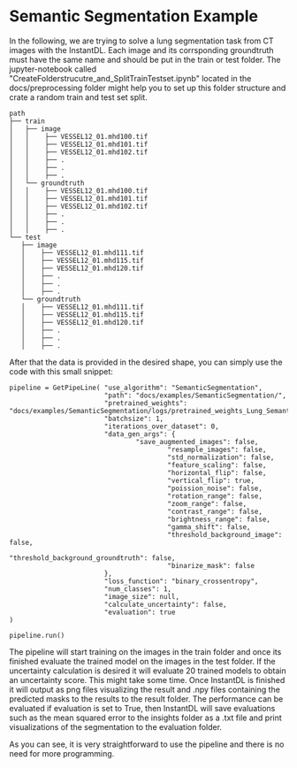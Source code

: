 # Semantic Segmentation Example

In the following, we are trying to solve a lung segmentation task from CT images with the InstantDL.
Each image and its corrsponding groundtruth must have the same name and should be put in the train or test folder.
The jupyter-notebook called "CreateFolderstrucutre_and_SplitTrainTestset.ipynb" located in the docs/preprocessing folder might help you to set up this folder structure and crate a random train and test set split.

```
path
├── train
│   ├── image
│   │    ├── VESSEL12_01.mhd100.tif
│   │    ├── VESSEL12_01.mhd101.tif
│   │    ├── VESSEL12_01.mhd102.tif
│   │    ├── .
│   │    ├── .
│   │    ├── .
│   └── groundtruth
│   │    ├── VESSEL12_01.mhd100.tif
│   │    ├── VESSEL12_01.mhd101.tif
│   │    ├── VESSEL12_01.mhd102.tif
│   │    ├── .
│   │    ├── .
│   │    ├── .
└── test
   ├── image
   │    ├── VESSEL12_01.mhd111.tif
   │    ├── VESSEL12_01.mhd115.tif
   │    ├── VESSEL12_01.mhd120.tif
   │    ├── .
   │    ├── .
   │    ├── .
   └── groundtruth
   │    ├── VESSEL12_01.mhd111.tif
   │    ├── VESSEL12_01.mhd115.tif
   │    ├── VESSEL12_01.mhd120.tif
   │    ├── .
   │    ├── .
   │    ├── .
```
After that the data is provided in the desired shape, you can simply use the code with this small snippet:
```
pipeline = GetPipeLine( "use_algorithm": "SemanticSegmentation",
                        "path": "docs/examples/SemanticSegmentation/",
                        "pretrained_weights": "docs/examples/SemanticSegmentation/logs/pretrained_weights_Lung_SemanticSegmentation.hdf5",
                        "batchsize": 1,
                        "iterations_over_dataset": 0,
                        "data_gen_args": {
                                "save_augmented_images": false,
                                        "resample_images": false,
                                        "std_normalization": false,
                                        "feature_scaling": false,
                                        "horizontal_flip": false,
                                        "vertical_flip": true,
                                        "poission_noise": false,
                                        "rotation_range": false,
                                        "zoom_range": false,
                                        "contrast_range": false,
                                        "brightness_range": false,
                                        "gamma_shift": false,
                                        "threshold_background_image": false,
                                        "threshold_background_groundtruth": false,
                                        "binarize_mask": false
                        },
                        "loss_function": "binary_crossentropy",
                        "num_classes": 1,
                        "image_size": null,
                        "calculate_uncertainty": false,
                        "evaluation": true
)

pipeline.run()
```
The pipeline will start training on the images in the train folder and once its finished evaluate the trained model on the images in the test folder.
If the uncertainty calculation is desired it will evaluate 20 trained models to obtain an uncertainty score. This might take some time.
Once InstantDL is finished it will output as png files visualizing the result and .npy files containing the predicted masks to the results to the result folder.
The performance can be evaluated if evaluation is set to True, then InstantDL will save evaluations such as the mean squared error to the insights folder as a .txt file and print visualizations of the segmentation to the evaluation folder.

As you can see, it is very straightforward to use the pipeline and there is no need for more programming.